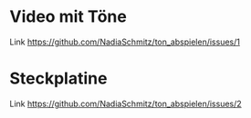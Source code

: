 # Video mit Töne
Link https://github.com/NadiaSchmitz/ton_abspielen/issues/1
# Steckplatine 
Link https://github.com/NadiaSchmitz/ton_abspielen/issues/2
